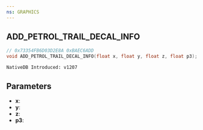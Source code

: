 ```yaml
---
ns: GRAPHICS
---
```

## ADD_PETROL_TRAIL_DECAL_INFO

```c
// 0x73354FB6D03D2E8A 0xBAEC6ADD
void ADD_PETROL_TRAIL_DECAL_INFO(float x, float y, float z, float p3);
```

```
NativeDB Introduced: v1207
```

## Parameters
* **x**:
* **y**:
* **z**:
* **p3**:
